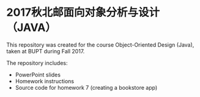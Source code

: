 # 2017秋北邮面向对象分析与设计（JAVA）

This repository was created for the course Object-Oriented Design (Java), taken at BUPT during Fall 2017.

The repository includes:

- PowerPoint slides
- Homework instructions
- Source code for homework 7 (creating a bookstore app)
